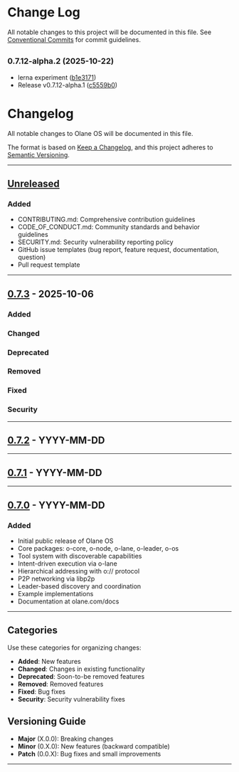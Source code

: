 # Change Log

All notable changes to this project will be documented in this file.
See [Conventional Commits](https://conventionalcommits.org) for commit guidelines.

## <small>0.7.12-alpha.2 (2025-10-22)</small>

- lerna experiment ([b1e3171](https://github.com/olane-labs/olane/commit/b1e3171))
- Release v0.7.12-alpha.1 ([c5559b0](https://github.com/olane-labs/olane/commit/c5559b0))

# Changelog

All notable changes to Olane OS will be documented in this file.

The format is based on [Keep a Changelog](https://keepachangelog.com/en/1.0.0/),
and this project adheres to [Semantic Versioning](https://semver.org/spec/v2.0.0.html).

---

## [Unreleased]

### Added

- CONTRIBUTING.md: Comprehensive contribution guidelines
- CODE_OF_CONDUCT.md: Community standards and behavior guidelines
- SECURITY.md: Security vulnerability reporting policy
- GitHub issue templates (bug report, feature request, documentation, question)
- Pull request template

---

## [0.7.3] - 2025-10-06

### Added

<!-- List new features and additions -->

### Changed

<!-- List changes in existing functionality -->

### Deprecated

<!-- List soon-to-be removed features -->

### Removed

<!-- List removed features -->

### Fixed

<!-- List bug fixes -->

### Security

<!-- List security fixes -->

---

## [0.7.2] - YYYY-MM-DD

<!-- Previous version entries -->

---

## [0.7.1] - YYYY-MM-DD

<!-- Previous version entries -->

---

## [0.7.0] - YYYY-MM-DD

### Added

- Initial public release of Olane OS
- Core packages: o-core, o-node, o-lane, o-leader, o-os
- Tool system with discoverable capabilities
- Intent-driven execution via o-lane
- Hierarchical addressing with o:// protocol
- P2P networking via libp2p
- Leader-based discovery and coordination
- Example implementations
- Documentation at olane.com/docs

---

## Categories

Use these categories for organizing changes:

- **Added**: New features
- **Changed**: Changes in existing functionality
- **Deprecated**: Soon-to-be removed features
- **Removed**: Removed features
- **Fixed**: Bug fixes
- **Security**: Security vulnerability fixes

## Versioning Guide

- **Major** (X.0.0): Breaking changes
- **Minor** (0.X.0): New features (backward compatible)
- **Patch** (0.0.X): Bug fixes and small improvements

---

[Unreleased]: https://github.com/olane-labs/olane/compare/v0.7.3...HEAD
[0.7.3]: https://github.com/olane-labs/olane/releases/tag/v0.7.3
[0.7.2]: https://github.com/olane-labs/olane/releases/tag/v0.7.2
[0.7.1]: https://github.com/olane-labs/olane/releases/tag/v0.7.1
[0.7.0]: https://github.com/olane-labs/olane/releases/tag/v0.7.0
